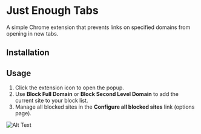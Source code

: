 # Just Enough Tabs

A simple Chrome extension that prevents links on specified domains from opening in new tabs.

## Installation


## Usage
1. Click the extension icon to open the popup.
2. Use **Block Full Domain** or **Block Second Level Domain** to add the current site to your block list.
3. Manage all blocked sites in the **Configure all blocked sites** link (options page).

![Alt Text](/demo.gif)